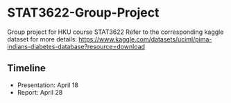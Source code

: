 # STAT3622-Group-Project


Group project for HKU course STAT3622
Refer to the corresponding kaggle dataset for more details: https://www.kaggle.com/datasets/uciml/pima-indians-diabetes-database?resource=download

## Timeline

- Presentation: April 18
- Report: April 28
